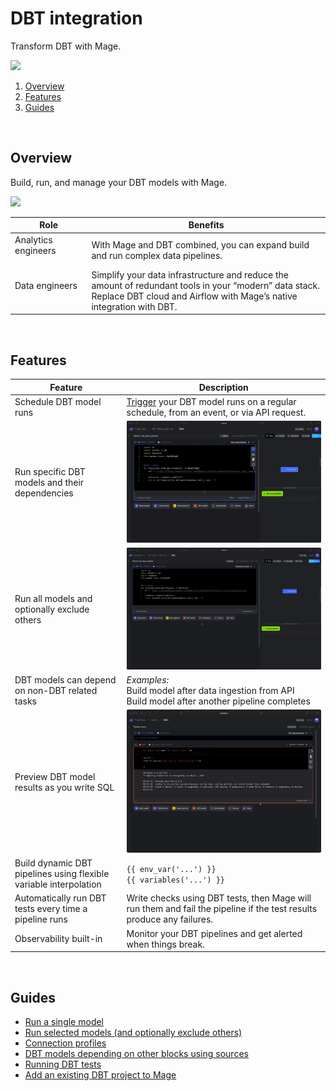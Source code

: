 # DBT integration

Transform DBT with Mage.

![](https://c.tenor.com/gbLWPf5HCsYAAAAC/devastator-constructicons.gif)

1. [Overview](#overview)
1. [Features](#features)
1. [Guides](#guides)

<br />

## Overview

Build, run, and manage your DBT models with Mage.

![](https://www.meme-arsenal.com/memes/1b10a71e3fd178b2f623d2cde61f6b42.jpg)

| Role | Benefits |
| --- | --- |
| Analytics engineers<img width="100" /> | With Mage and DBT combined, you can expand build and run complex data pipelines. |
| Data engineers<img width="100" /> | Simplify your data infrastructure and reduce the amount of redundant tools in your “modern” data stack. Replace DBT cloud and Airflow with Mage’s native integration with DBT. |

<br />

## Features

| Feature | Description |
| --- | --- |
| Schedule DBT model runs | [Trigger](../core/abstractions.md#trigger) your DBT model runs on a regular schedule, from an event, or via API request. |
| Run specific DBT models and their dependencies | ![](https://github.com/mage-ai/assets/blob/main/dbt/add-dbt-model.gif?raw=true) |
| Run all models and optionally exclude others | ![](https://raw.githubusercontent.com/mage-ai/assets/main/dbt/add-dbt-models.gif) |
| DBT models can depend on non-DBT related tasks | *Examples:*<br />Build model after data ingestion from API<br />Build model after another pipeline completes |
| Preview DBT model results as you write SQL | ![](https://github.com/mage-ai/assets/blob/main/dbt/dbt-preview.gif?raw=true) |
| Build dynamic DBT pipelines using flexible variable interpolation | `{{ env_var('...') }}`<br />`{{ variables('...') }}` |
| Automatically run DBT tests every time a pipeline runs | Write checks using DBT tests, then Mage will run them and fail the pipeline if the test results produce any failures. |
| Observability built-in | Monitor your DBT pipelines and get alerted when things break. |

<br />

## Guides

- [Run a single model](../guides/dbt/run_model.md)
- [Run selected models (and optionally exclude others)](../guides/dbt/run_models.md)
- [Connection profiles](../guides/dbt/connection_profiles.md)
- [DBT models depending on other blocks using sources](../guides/dbt/dependencies.md)
- [Running DBT tests](../guides/dbt/tests.md)
- [Add an existing DBT project to Mage](../guides/dbt/add_existing_project.md)

<br />
